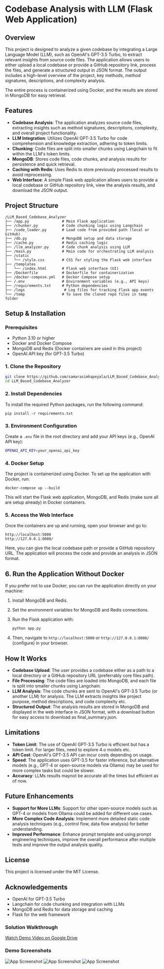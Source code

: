 # Codebase Analysis with LLM (Flask Web Application)

## Overview

This project is designed to analyze a given codebase by integrating a Large Language Model (LLM), such as OpenAI's GPT-3.5 Turbo, to extract relevant insights from source code files. The application allows users to either upload a local codebase or provide a GitHub repository link, process the files, and generate a structured output in JSON format. The output includes a high-level overview of the project, key methods, method signatures, descriptions, and complexity analysis.

The entire process is containerized using Docker, and the results are stored in MongoDB for easy retrieval.

## Features

- **Codebase Analysis**: The application analyzes source code files, extracting insights such as method signatures, descriptions, complexity, and overall project functionality.
- **LLM Integration**: Utilizes OpenAI GPT-3.5 Turbo for code comprehension and knowledge extraction, adhering to token limits.
- **Chunking**: Code files are split into smaller chunks using Langchain to fit within the LLM's token limits.
- **MongoDB**: Stores code files, code chunks, and analysis results for persistence and quick retrieval.
- **Caching with Redis**: Uses Redis to store previously processed results to avoid reprocessing.
- **Web Interface**: A simple Flask web application allows users to provide a local codebase or GitHub repository link, view the analysis results, and download the JSON output.

## Project Structure
```
/LLM_Based_Codebase_Analyzer
├── /app.py               # Main Flask application
├── /chunker.py           # Code chunking logic using Langchain
├── /code_loader.py       # Load code from provided path (local or GitHub)
├── /db.py                # MongoDB setup and data storage
├── /cache.py             # Redis caching logic
├── /llm_analyzer.py      # Code chunk analysis using LLM
├── /main.py              # Main code for orchestrating LLM analysis
├── /static
│   └── /style.css        # CSS for styling the Flask web interface
├── /templates
│   └── /index.html       # Flask web interface (UI)
├── /Dockerfile           # Dockerfile for containerization
├── /docker-compose.yml   # Docker Compose setup
├── /.env                 # Environment variables (e.g., API keys)
├── /requirements.txt     # Python dependencies
├── /logs                  # Log files for tracking Flask app events
└── /temp                 # To save the cloned repo files in temp folder
```

## Setup & Installation

### Prerequisites

- Python 3.10 or higher
- Docker and Docker Compose
- MongoDB and Redis (Docker containers are used in this project)
- OpenAI API key (for GPT-3.5 Turbo)

### 1. Clone the Repository

```bash
git clone https://github.com/samarasimhapeyala/LLM_Based_Codebase_Analyzer.git
cd LLM_Based_Codebase_Analyzer
```
### 2. Install Dependencies

To install the required Python packages, run the following command:

```
pip install -r requirements.txt
```

### 3. Environment Configuration

Create a `.env` file in the root directory and add your API keys (e.g., OpenAI API key):

```bash
OPENAI_API_KEY=your_openai_api_key
```
### 4. Docker Setup

The project is containerized using Docker. To set up the application with Docker, run:

```
docker-compose up --build
```

This will start the Flask web application, MongoDB, and Redis (make sure all are setup already) in Docker containers.

### 5. Access the Web Interface

Once the containers are up and running, open your browser and go to:
```
http://localhost:5000
http://127.0.0.1:8000/
```
Here, you can give the local codebase path or provide a GitHub repository URL. The application will process the code and provide an analysis in JSON format.

## 6. Run the Application Without Docker

If you prefer not to use Docker, you can run the application directly on your machine:

1. Install MongoDB and Redis.
2. Set the environment variables for MongoDB and Redis connections.
3. Run the Flask application with:

    ```bash
    python app.py
    ```

4. Then, navigate to `http://localhost:5000` or `http://127.0.0.1:8000/` (configure) in your browser.

## How It Works

- **Codebase Upload**: The user provides a codebase either as a path to a local directory or a GitHub repository URL (preferrably core files path).
- **File Processing**: The code files are loaded into MongoDB, and each file is split into smaller chunks using Langchain.
- **LLM Analysis**: The code chunks are sent to OpenAI's GPT-3.5 Turbo (or another LLM) for analysis. The LLM extracts insights like project purpose, method descriptions, and code complexity etc.
- **Structured Output**: The analysis results are stored in MongoDB and displayed in the web interface in JSON format, with a download button for easy access to download as final_summary.json.

## Limitations

- **Token Limit**: The use of OpenAI GPT-3.5 Turbo is efficient but has a token limit. For larger files, need to explore 4.o models etc.
- **API Cost**: OpenAI's GPT-3.5 API can incur costs depending on usage.
- **Speed**: The application uses GPT-3.5 for faster inference, but alternative models (e.g., GPT-4 or open-source models via Ollama) may be used for more complex tasks but could be slower.
- **Accuracy**: LLMs results maynot be accurate all the times but efficient as of now.

## Future Enhancements

- **Support for More LLMs**: Support for other open-source models such as GPT-4 or models from Ollama could be added for different use cases.
- **More Complex Code Analysis**: Implement more detailed static code analysis techniques (e.g., control flow, data flow analysis) for better understanding.
- **Improved Performance**: Enhance prompt template and using prompt engineering techniques, improve the overall performance after multiple tests and improve the output analysis quality.

## License

This project is licensed under the MIT License.

## Acknowledgements

- OpenAI for GPT-3.5 Turbo
- Langchain for code chunking and integration with LLMs
- MongoDB and Redis for data storage and caching 
- Flask for the web framework
  
### Solution Walkthrough

[Watch Demo Video on Google Drive](https://drive.google.com/file/d/10JUwjJ-e0Eykt40dGtl5x0Qcng8-G6Nn/view?usp=drive_link)

### Demo Screenshots

![App Screenshot](./static/ss1.png)
![App Screenshot](./static/ss2.png)
![App Screenshot](./static/ss3.png)
